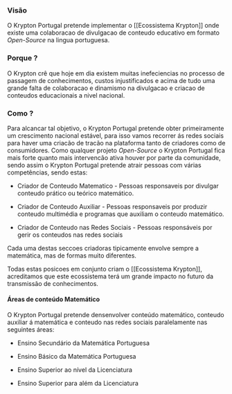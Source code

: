 ### Visão
O Krypton Portugal pretende implementar o [[Ecossistema Krypton]] onde existe uma colaboracao de divulgacao de conteudo educativo em formato *Open-Source* na lingua portuguesa.

### Porque ?
O Krypton crê que hoje em dia existem muitas inefeciencias no processo de passagem de conhecimentos, custos injustificados e acima de tudo uma grande falta de colaboracao e dinamismo na divulgacao e criacao de conteudos educacionais a nivel nacional.


### Como ?
Para alcancar tal objetivo, o Krypton Portugal pretende obter primeiramente um crescimento nacional estável, para isso vamos recorrer ás redes sociais para haver uma criacão de tracão na plataforma tanto de criadores como de consumidores.
Como qualquer projeto *Open-Source* o Krypton Portugal fica mais forte quanto mais intervencão ativa houver por parte da comunidade, sendo assim o Krypton Portugal pretende atrair pessoas com várias competências, sendo estas:

- Criador de Conteudo Matematico - Pessoas responsaveis por divulgar conteudo prático ou teórico matemático.

- Criador de Conteudo Auxiliar - Pessoas responsaveis por produzir conteudo multimédia e programas que auxiliam o conteudo matemático.

- Criador de Conteudo nas Redes Sociais - Pessoas responsáveis por gerir os conteudos nas redes sociais

Cada uma destas seccoes criadoras tipicamente envolve sempre a matemática, mas de formas muito diferentes.

Todas estas posicoes em conjunto criam o [[Ecossistema Krypton]], acreditamos que este ecossistema terá um grande impacto no futuro da transmissão de conhecimentos.


#### Áreas de conteúdo Matemático

O Krypton Portugal pretende densenvolver conteúdo matemático, conteudo auxiliar á matemática e conteudo nas redes sociais paralelamente nas seguintes áreas:

- Ensino Secundário da Matemática Portuguesa

- Ensino Básico da Matemática Portuguesa

- Ensino Superior ao nível da Licenciatura

- Ensino Superior para além da Licenciatura